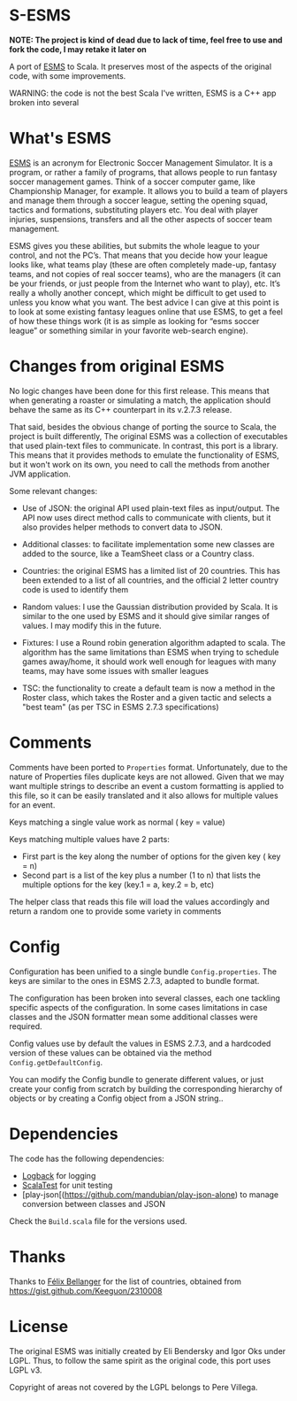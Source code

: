 # S-ESMS

**NOTE: The project is kind of dead due to lack of time, feel free to use and fork the code, I may retake it later on**

A port of [ESMS](http://eli.thegreenplace.net/programs-and-code/esms/) to Scala. It preserves most of the aspects of the original code, with some improvements.

WARNING: the code is not the best Scala I've written, ESMS is a C++ app broken into several

# What's ESMS

[ESMS](http://eli.thegreenplace.net/programs-and-code/esms/) is an acronym for Electronic Soccer Management Simulator. It is a program, or rather a family of programs, that allows people to run fantasy soccer management games. Think of a soccer computer game, like Championship Manager, for example. It allows you to build a team of players and manage them through a soccer league, setting the opening squad, tactics and formations, substituting players etc. You deal with player injuries, suspensions, transfers and all the other aspects of soccer team management.

ESMS gives you these abilities, but submits the whole league to your control, and not the PC’s. That means that you decide how your league looks like, what teams play (these are often completely made-up, fantasy teams, and not copies of real soccer teams), who are the managers (it can be your friends, or just people from the Internet who want to play), etc. It’s really a wholly another concept, which might be difficult to get used to unless you know what you want. The best advice I can give at this point is to look at some existing fantasy leagues online that use ESMS, to get a feel of how these things work (it is as simple as looking for “esms soccer league” or something similar in your favorite web-search engine).

# Changes from original ESMS

No logic changes have been done for this first release. This means that when generating a roaster or simulating a match, the application should behave the same as its C++ counterpart in its v.2.7.3 release.

That said, besides the obvious change of porting the source to Scala, the project is built differently, The original ESMS was a collection of executables that used plain-text files to communicate.
In contrast, this port is a library. This means that it provides methods to emulate the functionality of ESMS, but it won't work on its own, you need to call the methods from another JVM application.

Some relevant changes:

* Use of JSON: the original API used plain-text files as input/output. The API now uses direct method calls to communicate with clients, but it also provides helper methods to convert data to JSON.

* Additional classes: to facilitate implementation some new classes are added to the source, like a TeamSheet class or a Country class.

* Countries: the original ESMS has a limited list of 20 countries. This has been extended to a list of all countries, and the official 2 letter country code is used to identify them

* Random values: I use the Gaussian distribution provided by Scala. It is similar to the one used by ESMS and it should give similar ranges of values. I may modify this in the future.

* Fixtures: I use a Round robin generation algorithm adapted to scala. The algorithm has the same limitations than ESMS when trying to schedule games away/home, it should work well enough for leagues with many teams, may have some issues with smaller leagues

* TSC: the functionality to create a default team is now a method in the Roster class, which takes the Roster and a given tactic and selects a "best team" (as per TSC in ESMS 2.7.3 specifications)

# Comments

Comments have been ported to `Properties` format. Unfortunately, due to the nature of Properties files duplicate keys are not allowed.
Given that we may want multiple strings to describe an event a custom formatting is applied to this file, so it can be easily translated and it also allows for multiple values for an event.

Keys matching a single value work as normal ( key = value)

Keys matching multiple values have 2 parts:

- First part is the key along the number of options for the given key ( key = n)
- Second part is a list of the key plus a number (1 to n) that lists the multiple options for the key (key.1 = a, key.2 = b, etc)

The helper class that reads this file will load the values accordingly and return a random one to provide some variety in comments

# Config

Configuration has been unified to a single bundle `Config.properties`. The keys are similar to the ones in ESMS 2.7.3, adapted to bundle format.

The configuration has been broken into several classes, each one tackling specific aspects of the configuration. In some cases limitations in case classes and the JSON formatter mean some additional classes were required.

Config values use by default the values in ESMS 2.7.3, and a hardcoded version of these values can be obtained via the method `Config.getDefaultConfig`.

You can modify the Config bundle to generate different values, or just create your config from scratch by building the corresponding hierarchy of objects or by creating a Config object from a JSON string..

# Dependencies

The code has the following dependencies:

* [Logback](http://logback.qos.ch/) for logging
* [ScalaTest](http://www.scalatest.org/) for unit testing
* [play-json[(https://github.com/mandubian/play-json-alone) to manage conversion between classes and JSON

Check the `Build.scala` file for the versions used.

# Thanks

Thanks to [Félix Bellanger](https://gist.github.com/Keeguon) for the list of countries, obtained from https://gist.github.com/Keeguon/2310008

# License

The original ESMS was initially created by Eli Bendersky and Igor Oks under LGPL. Thus, to follow the same spirit as the original code, this port uses LGPL v3.

Copyright of areas not covered by the LGPL belongs to Pere Villega.




